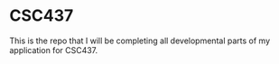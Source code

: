 # CSC437

This is the repo that I will be completing all developmental parts of my application for CSC437.
